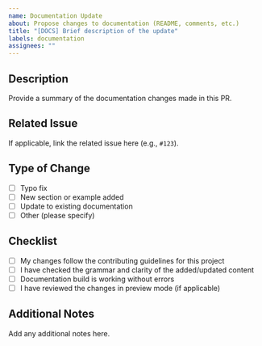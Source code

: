 ```yaml
---
name: Documentation Update
about: Propose changes to documentation (README, comments, etc.)
title: "[DOCS] Brief description of the update"
labels: documentation
assignees: ""
---
```


## Description

Provide a summary of the documentation changes made in this PR.

## Related Issue

If applicable, link the related issue here (e.g., `#123`).

## Type of Change

- [ ] Typo fix
- [ ] New section or example added
- [ ] Update to existing documentation
- [ ] Other (please specify)

## Checklist

- [ ] My changes follow the contributing guidelines for this project
- [ ] I have checked the grammar and clarity of the added/updated content
- [ ] Documentation build is working without errors
- [ ] I have reviewed the changes in preview mode (if applicable)

## Additional Notes

Add any additional notes here.
